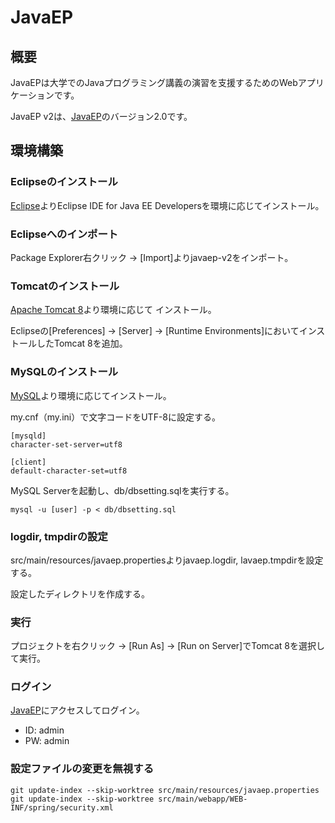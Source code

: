 # JavaEP

## 概要

JavaEPは大学でのJavaプログラミング講義の演習を支援するためのWebアプリケーションです。

JavaEP v2は、[JavaEP](https://sourceforge.net/projects/javaep/)のバージョン2.0です。

## 環境構築

### Eclipseのインストール

[Eclipse](https://eclipse.org/downloads/)よりEclipse IDE for Java EE Developersを環境に応じてインストール。

### Eclipseへのインポート

Package Explorer右クリック -> [Import]よりjavaep-v2をインポート。

### Tomcatのインストール

[Apache Tomcat 8](https://tomcat.apache.org/download-80.cgi)より環境に応じて
インストール。

Eclipseの[Preferences] -> [Server] -> [Runtime Environments]においてインストールしたTomcat 8を追加。

### MySQLのインストール

[MySQL](https://dev.mysql.com/downloads/mysql/)より環境に応じてインストール。

my.cnf（my.ini）で文字コードをUTF-8に設定する。

```
[mysqld]
character-set-server=utf8

[client]
default-character-set=utf8
```

MySQL Serverを起動し、db/dbsetting.sqlを実行する。

```
mysql -u [user] -p < db/dbsetting.sql
```

### logdir, tmpdirの設定

src/main/resources/javaep.propertiesよりjavaep.logdir, lavaep.tmpdirを設定する。

設定したディレクトリを作成する。

### 実行

プロジェクトを右クリック -> [Run As] -> [Run on Server]でTomcat 8を選択して実行。

###  ログイン

[JavaEP](http://localhost:8080/JavaEP/)にアクセスしてログイン。
- ID: admin
- PW: admin

### 設定ファイルの変更を無視する

```
git update-index --skip-worktree src/main/resources/javaep.properties
git update-index --skip-worktree src/main/webapp/WEB-INF/spring/security.xml
```
